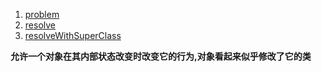 1. [problem](./problem.js)
2. [resolve](./resolve.js)
3. [resolveWithSuperClass](./resolveWithSuperClass.js)

**允许一个对象在其内部状态改变时改变它的行为,对象看起来似乎修改了它的类**